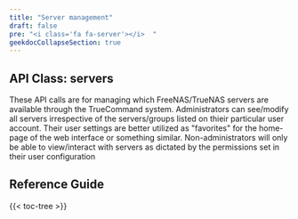 ```yaml
---
title: "Server management"
draft: false
pre: "<i class='fa fa-server'></i>	"
geekdocCollapseSection: true
---
```


## API Class: servers
These API calls are for managing which FreeNAS/TrueNAS servers are available through the TrueCommand system.
Administrators can see/modify all servers irrespective of the servers/groups listed on thieir particular user account. Their user settings are better utilized as "favorites" for the home-page of the web interface or something similar.
Non-administrators will only be able to view/interact with servers as dictated by the permissions set in their user configuration

## Reference Guide

{{< toc-tree >}}
